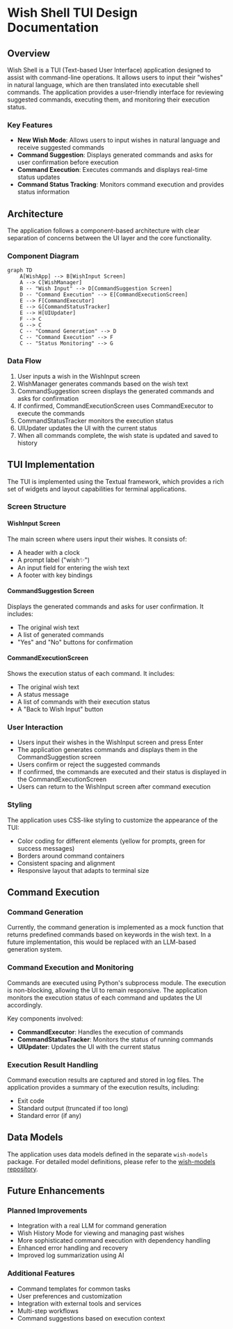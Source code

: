 # Wish Shell TUI Design Documentation

## Overview

Wish Shell is a TUI (Text-based User Interface) application designed to assist with command-line operations. It allows users to input their "wishes" in natural language, which are then translated into executable shell commands. The application provides a user-friendly interface for reviewing suggested commands, executing them, and monitoring their execution status.

### Key Features

- **New Wish Mode**: Allows users to input wishes in natural language and receive suggested commands
- **Command Suggestion**: Displays generated commands and asks for user confirmation before execution
- **Command Execution**: Executes commands and displays real-time status updates
- **Command Status Tracking**: Monitors command execution and provides status information

## Architecture

The application follows a component-based architecture with clear separation of concerns between the UI layer and the core functionality.

### Component Diagram

```mermaid
graph TD
    A[WishApp] --> B[WishInput Screen]
    A --> C[WishManager]
    B -- "Wish Input" --> D[CommandSuggestion Screen]
    D -- "Command Execution" --> E[CommandExecutionScreen]
    E --> F[CommandExecutor]
    E --> G[CommandStatusTracker]
    E --> H[UIUpdater]
    F --> C
    G --> C
    C -- "Command Generation" --> D
    C -- "Command Execution" --> F
    C -- "Status Monitoring" --> G
```

### Data Flow

1. User inputs a wish in the WishInput screen
2. WishManager generates commands based on the wish text
3. CommandSuggestion screen displays the generated commands and asks for confirmation
4. If confirmed, CommandExecutionScreen uses CommandExecutor to execute the commands
5. CommandStatusTracker monitors the execution status
6. UIUpdater updates the UI with the current status
7. When all commands complete, the wish state is updated and saved to history

## TUI Implementation

The TUI is implemented using the Textual framework, which provides a rich set of widgets and layout capabilities for terminal applications.

### Screen Structure

#### WishInput Screen

The main screen where users input their wishes. It consists of:
- A header with a clock
- A prompt label ("wish✨️")
- An input field for entering the wish text
- A footer with key bindings

#### CommandSuggestion Screen

Displays the generated commands and asks for user confirmation. It includes:
- The original wish text
- A list of generated commands
- "Yes" and "No" buttons for confirmation

#### CommandExecutionScreen

Shows the execution status of each command. It includes:
- The original wish text
- A status message
- A list of commands with their execution status
- A "Back to Wish Input" button

### User Interaction

- Users input their wishes in the WishInput screen and press Enter
- The application generates commands and displays them in the CommandSuggestion screen
- Users confirm or reject the suggested commands
- If confirmed, the commands are executed and their status is displayed in the CommandExecutionScreen
- Users can return to the WishInput screen after command execution

### Styling

The application uses CSS-like styling to customize the appearance of the TUI:
- Color coding for different elements (yellow for prompts, green for success messages)
- Borders around command containers
- Consistent spacing and alignment
- Responsive layout that adapts to terminal size

## Command Execution

### Command Generation

Currently, the command generation is implemented as a mock function that returns predefined commands based on keywords in the wish text. In a future implementation, this would be replaced with an LLM-based generation system.

### Command Execution and Monitoring

Commands are executed using Python's subprocess module. The execution is non-blocking, allowing the UI to remain responsive. The application monitors the execution status of each command and updates the UI accordingly.

Key components involved:
- **CommandExecutor**: Handles the execution of commands
- **CommandStatusTracker**: Monitors the status of running commands
- **UIUpdater**: Updates the UI with the current status

### Execution Result Handling

Command execution results are captured and stored in log files. The application provides a summary of the execution results, including:
- Exit code
- Standard output (truncated if too long)
- Standard error (if any)

## Data Models

The application uses data models defined in the separate `wish-models` package. For detailed model definitions, please refer to the [wish-models repository](../wish-models).

## Future Enhancements

### Planned Improvements

- Integration with a real LLM for command generation
- Wish History Mode for viewing and managing past wishes
- More sophisticated command execution with dependency handling
- Enhanced error handling and recovery
- Improved log summarization using AI

### Additional Features

- Command templates for common tasks
- User preferences and customization
- Integration with external tools and services
- Multi-step workflows
- Command suggestions based on execution context
